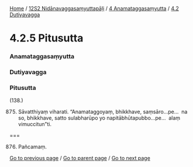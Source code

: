 
[Home](/) / [12S2 Nidānavaggasaṃyuttapāḷi](/tipitaka/12S2.md) / [4 Anamataggasaṃyutta](/tipitaka/12S2/4.md) / [4.2 Dutiyavagga](/tipitaka/12S2/4/4.2.md)

# 4.2.5 Pitusutta

### Anamataggasaṃyutta

### Dutiyavagga

### Pitusutta

(138.)

875. Sāvatthiyaṃ viharati. “Anamataggoyaṃ, bhikkhave, saṃsāro…pe…  na so, bhikkhave, satto sulabharūpo yo napitābhūtapubbo…pe…  alaṃ vimuccitun”ti.

===

876. Pañcamaṃ.



[Go to previous page](/tipitaka/12S2/4/4.2/4.2.4.md) / [Go to parent page](/tipitaka/12S2/4/4.2.md) / [Go to next page](/tipitaka/12S2/4/4.2/4.2.6.md)


